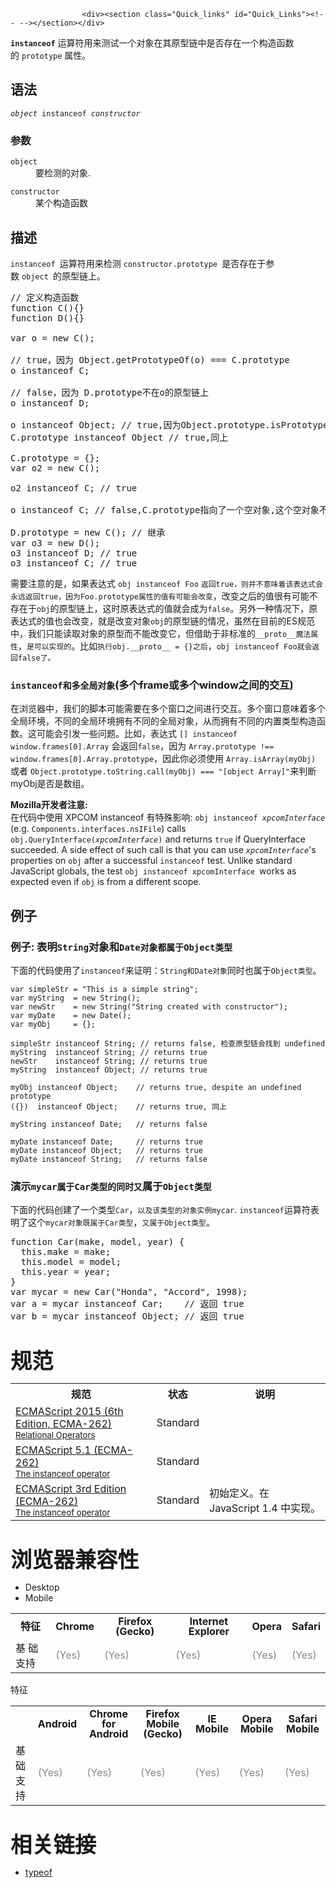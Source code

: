 
                
                  
                    <div><section class="Quick_links" id="Quick_Links"><!-- --></section></div>

<p><code><strong>instanceof</strong></code> &#x8FD0;&#x7B97;&#x7B26;&#x7528;&#x6765;&#x6D4B;&#x8BD5;&#x4E00;&#x4E2A;&#x5BF9;&#x8C61;&#x5728;&#x5176;&#x539F;&#x578B;&#x94FE;&#x4E2D;&#x662F;&#x5426;&#x5B58;&#x5728;&#x4E00;&#x4E2A;&#x6784;&#x9020;&#x51FD;&#x6570;&#x7684;&#xA0;<code>prototype</code>&#xA0;&#x5C5E;&#x6027;&#x3002;</p>

<h2 name="Syntax" id="Syntax">&#x8BED;&#x6CD5;</h2>

<pre><code><em>object</em> instanceof <em>constructor</em></code></pre>

<h3 name="Parameters" id="Parameters">&#x53C2;&#x6570;</h3>

<dl>
 <dt><code>object</code></dt>
 <dd>&#x8981;&#x68C0;&#x6D4B;&#x7684;&#x5BF9;&#x8C61;.</dd>
</dl>

<dl>
 <dt><code>constructor</code></dt>
 <dd>&#x67D0;&#x4E2A;&#x6784;&#x9020;&#x51FD;&#x6570;</dd>
</dl>

<h2 name="Description" id="Description">&#x63CF;&#x8FF0;</h2>

<p><code>instanceof&#xA0;</code>&#x8FD0;&#x7B97;&#x7B26;&#x7528;&#x6765;&#x68C0;&#x6D4B;&#xA0;<code>constructor.prototype&#xA0;</code>&#x662F;&#x5426;&#x5B58;&#x5728;&#x4E8E;&#x53C2;&#x6570;&#xA0;<code>object&#xA0;</code>&#x7684;&#x539F;&#x578B;&#x94FE;&#x4E0A;&#x3002;</p>

<pre class="brush: js">// &#x5B9A;&#x4E49;&#x6784;&#x9020;&#x51FD;&#x6570;
function C(){} 
function D(){} 

var o = new C();

// true&#xFF0C;&#x56E0;&#x4E3A; Object.getPrototypeOf(o) === C.prototype
o instanceof C; 

// false&#xFF0C;&#x56E0;&#x4E3A; D.prototype&#x4E0D;&#x5728;o&#x7684;&#x539F;&#x578B;&#x94FE;&#x4E0A;
o instanceof D; 

o instanceof Object; // true,&#x56E0;&#x4E3A;Object.prototype.isPrototypeOf(o)&#x8FD4;&#x56DE;true
C.prototype instanceof Object // true,&#x540C;&#x4E0A;

C.prototype = {};
var o2 = new C();

o2 instanceof C; // true

o instanceof C; // false,C.prototype&#x6307;&#x5411;&#x4E86;&#x4E00;&#x4E2A;&#x7A7A;&#x5BF9;&#x8C61;,&#x8FD9;&#x4E2A;&#x7A7A;&#x5BF9;&#x8C61;&#x4E0D;&#x5728;o&#x7684;&#x539F;&#x578B;&#x94FE;&#x4E0A;.

D.prototype = new C(); // &#x7EE7;&#x627F;
var o3 = new D();
o3 instanceof D; // true
o3 instanceof C; // true
</pre>

<p>&#x9700;&#x8981;&#x6CE8;&#x610F;&#x7684;&#x662F;&#xFF0C;&#x5982;&#x679C;&#x8868;&#x8FBE;&#x5F0F;&#xA0;<code>obj instanceof Foo</code> <code>&#x8FD4;&#x56DE;true&#xFF0C;&#x5219;&#x5E76;&#x4E0D;&#x610F;&#x5473;&#x7740;&#x8BE5;&#x8868;&#x8FBE;&#x5F0F;&#x4F1A;&#x6C38;&#x8FDC;&#x8FD4;&#x56DE;true&#xFF0C;&#x56E0;&#x4E3A;Foo.prototype&#x5C5E;&#x6027;&#x7684;&#x503C;&#x6709;&#x53EF;&#x80FD;&#x4F1A;&#x6539;&#x53D8;</code>&#xFF0C;&#x6539;&#x53D8;&#x4E4B;&#x540E;&#x7684;&#x503C;&#x5F88;&#x6709;&#x53EF;&#x80FD;&#x4E0D;&#x5B58;&#x5728;&#x4E8E;<code>obj</code>&#x7684;&#x539F;&#x578B;&#x94FE;&#x4E0A;&#xFF0C;&#x8FD9;&#x65F6;&#x539F;&#x8868;&#x8FBE;&#x5F0F;&#x7684;&#x503C;&#x5C31;&#x4F1A;&#x6210;&#x4E3A;<code>false</code>&#x3002;&#x53E6;&#x5916;&#x4E00;&#x79CD;&#x60C5;&#x51B5;&#x4E0B;&#xFF0C;&#x539F;&#x8868;&#x8FBE;&#x5F0F;&#x7684;&#x503C;&#x4E5F;&#x4F1A;&#x6539;&#x53D8;&#xFF0C;&#x5C31;&#x662F;&#x6539;&#x53D8;&#x5BF9;&#x8C61;<code>obj</code>&#x7684;&#x539F;&#x578B;&#x94FE;&#x7684;&#x60C5;&#x51B5;&#xFF0C;&#x867D;&#x7136;&#x5728;&#x76EE;&#x524D;&#x7684;ES&#x89C4;&#x8303;&#x4E2D;&#xFF0C;&#x6211;&#x4EEC;&#x53EA;&#x80FD;&#x8BFB;&#x53D6;&#x5BF9;&#x8C61;&#x7684;&#x539F;&#x578B;&#x800C;&#x4E0D;&#x80FD;&#x6539;&#x53D8;&#x5B83;&#xFF0C;&#x4F46;&#x501F;&#x52A9;&#x4E8E;&#x975E;&#x6807;&#x51C6;&#x7684;<code>__proto__&#x9B54;&#x6CD5;&#x5C5E;&#x6027;</code>&#xFF0C;<code>&#x662F;&#x53EF;&#x4EE5;&#x5B9E;&#x73B0;&#x7684;</code>&#x3002;&#x6BD4;&#x5982;<code>&#x6267;&#x884C;obj.__proto__ = {}&#x4E4B;&#x540E;</code>&#xFF0C;<code>obj instanceof Foo&#x5C31;&#x4F1A;&#x8FD4;&#x56DE;false&#x4E86;&#x3002;</code></p>

<h3 id="instanceof&#x548C;&#x591A;&#x5168;&#x5C40;&#x5BF9;&#x8C61;(&#x591A;&#x4E2A;frame&#x6216;&#x591A;&#x4E2A;window&#x4E4B;&#x95F4;&#x7684;&#x4EA4;&#x4E92;)"><code>instanceof&#x548C;&#x591A;&#x5168;&#x5C40;&#x5BF9;&#x8C61;</code>(&#x591A;&#x4E2A;frame&#x6216;&#x591A;&#x4E2A;window&#x4E4B;&#x95F4;&#x7684;&#x4EA4;&#x4E92;)</h3>

<p>&#x5728;&#x6D4F;&#x89C8;&#x5668;&#x4E2D;&#xFF0C;&#x6211;&#x4EEC;&#x7684;&#x811A;&#x672C;&#x53EF;&#x80FD;&#x9700;&#x8981;&#x5728;&#x591A;&#x4E2A;&#x7A97;&#x53E3;&#x4E4B;&#x95F4;&#x8FDB;&#x884C;&#x4EA4;&#x4E92;&#x3002;&#x591A;&#x4E2A;&#x7A97;&#x53E3;&#x610F;&#x5473;&#x7740;&#x591A;&#x4E2A;&#x5168;&#x5C40;&#x73AF;&#x5883;&#xFF0C;&#x4E0D;&#x540C;&#x7684;&#x5168;&#x5C40;&#x73AF;&#x5883;&#x62E5;&#x6709;&#x4E0D;&#x540C;&#x7684;&#x5168;&#x5C40;&#x5BF9;&#x8C61;&#xFF0C;&#x4ECE;&#x800C;&#x62E5;&#x6709;&#x4E0D;&#x540C;&#x7684;&#x5185;&#x7F6E;&#x7C7B;&#x578B;&#x6784;&#x9020;&#x51FD;&#x6570;&#x3002;&#x8FD9;&#x53EF;&#x80FD;&#x4F1A;&#x5F15;&#x53D1;&#x4E00;&#x4E9B;&#x95EE;&#x9898;&#x3002;&#x6BD4;&#x5982;&#xFF0C;&#x8868;&#x8FBE;&#x5F0F;&#xA0;<code>[] instanceof window.frames[0].Array</code>&#xA0;&#x4F1A;&#x8FD4;&#x56DE;<code>false</code>&#xFF0C;&#x56E0;&#x4E3A; <code>Array.prototype !== window.frames[0].Array.prototype</code>&#xFF0C;&#x56E0;&#x6B64;&#x4F60;&#x5FC5;&#x987B;&#x4F7F;&#x7528; <code>Array.isArray(myObj)</code> &#x6216;&#x8005; <code>Object.prototype.toString.call(myObj) === &quot;[object Array]&quot;</code>&#x6765;&#x5224;&#x65AD;myObj&#x662F;&#x5426;&#x662F;&#x6570;&#x7EC4;&#x3002;</p>

<div class="note"><strong>Mozilla&#x5F00;&#x53D1;&#x8005;&#x6CE8;&#x610F;:</strong><br>
&#x5728;&#x4EE3;&#x7801;&#x4E2D;&#x4F7F;&#x7528; XPCOM instanceof &#x6709;&#x7279;&#x6B8A;&#x5F71;&#x54CD;: <code>obj instanceof </code><em><code>xpcomInterface</code></em> (e.g. <code>Components.interfaces.nsIFile</code>) calls <code>obj.QueryInterface(<em>xpcomInterface</em>)</code> and returns <code>true</code> if QueryInterface succeeded. A side effect of such call is that you can use <em><code>xpcomInterface</code></em>&apos;s properties on <code>obj</code> after a successful <code>instanceof</code> test. Unlike standard JavaScript globals, the test <code>obj instanceof xpcomInterface </code>works as expected even if <code>obj</code> is from a different scope.</div>

<h2 name="Examples" id="Examples">&#x4F8B;&#x5B50;</h2>

<h3 name="Example:_Demonstrating_that_String_and_Date_are_of_type_Object" id="Example:_Demonstrating_that_String_and_Date_are_of_type_Object">&#x4F8B;&#x5B50;: &#x8868;&#x660E;<code>String</code>&#x5BF9;&#x8C61;&#x548C;<code>Date&#x5BF9;&#x8C61;&#x90FD;&#x5C5E;&#x4E8E;</code><code>Object&#x7C7B;&#x578B;</code></h3>

<p>&#x4E0B;&#x9762;&#x7684;&#x4EE3;&#x7801;&#x4F7F;&#x7528;&#x4E86;<code>instanceof</code>&#x6765;&#x8BC1;&#x660E;&#xFF1A;<code>String&#x548C;</code><code>Date&#x5BF9;&#x8C61;</code>&#x540C;&#x65F6;&#x4E5F;&#x5C5E;&#x4E8E;<code>Object&#x7C7B;&#x578B;</code>&#x3002;</p>

<pre class="brush: js"><code>var simpleStr = &quot;This is a simple string&quot;; 
var myString  = new String();
var newStr    = new String(&quot;String created with constructor&quot;);
var myDate    = new Date();
var myObj     = {};

simpleStr instanceof String; // returns false, &#x68C0;&#x67E5;&#x539F;&#x578B;&#x94FE;&#x4F1A;&#x627E;&#x5230; undefined
myString  instanceof String; // returns true
newStr    instanceof String; // returns true
myString  instanceof Object; // returns true

myObj instanceof Object;    // returns true, despite an undefined prototype
({})  instanceof Object;    // returns true, &#x540C;&#x4E0A;

myString instanceof Date;   // returns false

myDate instanceof Date;     // returns true
myDate instanceof Object;   // returns true
myDate instanceof String;   // returns false</code></pre>

<h3 name="Example:_Demonstrating_that_mycar_is_of_type_Car_and_type_Object" id="Example:_Demonstrating_that_mycar_is_of_type_Car_and_type_Object">&#x6F14;&#x793A;<code>mycar&#x5C5E;&#x4E8E;Car&#x7C7B;&#x578B;&#x7684;&#x540C;&#x65F6;&#x53C8;</code>&#x5C5E;&#x4E8E;<code>Object&#x7C7B;&#x578B;</code></h3>

<p>&#x4E0B;&#x9762;&#x7684;&#x4EE3;&#x7801;&#x521B;&#x5EFA;&#x4E86;&#x4E00;&#x4E2A;&#x7C7B;&#x578B;<code>Car</code>&#xFF0C;<code>&#x4EE5;&#x53CA;&#x8BE5;&#x7C7B;&#x578B;&#x7684;&#x5BF9;&#x8C61;&#x5B9E;&#x4F8B;</code><code>mycar</code>. <code>instanceof</code>&#x8FD0;&#x7B97;&#x7B26;&#x8868;&#x660E;&#x4E86;&#x8FD9;&#x4E2A;<code>mycar&#x5BF9;&#x8C61;&#x65E2;&#x5C5E;&#x4E8E;</code><code>Car&#x7C7B;&#x578B;</code>&#xFF0C;<code>&#x53C8;&#x5C5E;&#x4E8E;</code><code>Object&#x7C7B;&#x578B;</code>&#x3002;</p>

<pre class="brush: js">function Car(make, model, year) {
  this.make = make;
  this.model = model;
  this.year = year;
}
var mycar = new Car(&quot;Honda&quot;, &quot;Accord&quot;, 1998);
var a = mycar instanceof Car;    // &#x8FD4;&#x56DE; true
var b = mycar instanceof Object; // &#x8FD4;&#x56DE; true
</pre>

<h2 style="margin-bottom: 20px; line-height: 30px; font-size: 2.14285714285714rem;" id="&#x89C4;&#x8303;">&#x89C4;&#x8303;</h2>

<table class="standard-table">
 <tbody>
  <tr>
   <th scope="col">&#x89C4;&#x8303;</th>
   <th scope="col">&#x72B6;&#x6001;</th>
   <th scope="col">&#x8BF4;&#x660E;</th>
  </tr>
  <tr>
   <td><a lang="en" hreflang="en" href="http://www.ecma-international.org/ecma-262/6.0/#sec-relational-operators" class="external">ECMAScript 2015 (6th Edition, ECMA-262)<br><small lang="zh-CN">Relational Operators</small></a></td>
   <td><span class="spec-Standard">Standard</span></td>
   <td>&#xA0;</td>
  </tr>
  <tr>
   <td><a lang="en" hreflang="en" href="http://www.ecma-international.org/ecma-262/5.1/#sec-11.8.6" class="external">ECMAScript 5.1 (ECMA-262)<br><small lang="zh-CN">The instanceof operator</small></a></td>
   <td><span class="spec-Standard">Standard</span></td>
   <td>&#xA0;</td>
  </tr>
  <tr>
   <td><a lang="en" hreflang="en" href="http://www.ecma-international.org/publications/files/ECMA-ST-ARCH/ECMA-262,%203rd%20edition,%20December%201999.pdf#sec-11.8.6" class="external">ECMAScript 3rd Edition (ECMA-262)<br><small lang="zh-CN">The instanceof operator</small></a></td>
   <td><span class="spec-Standard">Standard</span></td>
   <td>&#x521D;&#x59CB;&#x5B9A;&#x4E49;&#x3002;&#x5728; JavaScript 1.4 &#x4E2D;&#x5B9E;&#x73B0;&#x3002;</td>
  </tr>
 </tbody>
</table>

<h2 style="margin-bottom: 20px; line-height: 30px; font-size: 2.14285714285714rem;" id="&#x6D4F;&#x89C8;&#x5668;&#x517C;&#x5BB9;&#x6027;">&#x6D4F;&#x89C8;&#x5668;&#x517C;&#x5BB9;&#x6027;</h2>

<p></p><div class="htab">
    <a name="AutoCompatibilityTable" id="AutoCompatibilityTable"></a>
    <ul>
        <li class="selected"><a>Desktop</a></li>
        <li><a>Mobile</a></li>
    </ul>
</div><p></p>

<div id="compat-desktop">
<table style="border-color: transparent;" class="compat-table">
 <tbody>
  <tr>
   <th style="line-height: 16px;">&#x7279;&#x5F81;</th>
   <th style="line-height: 16px;">Chrome</th>
   <th style="line-height: 16px;">Firefox (Gecko)</th>
   <th style="line-height: 16px;">Internet Explorer</th>
   <th style="line-height: 16px;">Opera</th>
   <th style="line-height: 16px;">Safari</th>
  </tr>
  <tr>
   <td>&#x57FA; &#x7840;&#x652F;&#x6301;</td>
   <td><span title="Please update this with the earliest version of support." style="color: #888;">(Yes)</span></td>
   <td><span title="Please update this with the earliest version of support." style="color: #888;">(Yes)</span></td>
   <td><span title="Please update this with the earliest version of support." style="color: #888;">(Yes)</span></td>
   <td><span title="Please update this with the earliest version of support." style="color: #888;">(Yes)</span></td>
   <td><span title="Please update this with the earliest version of support." style="color: #888;">(Yes)</span></td>
  </tr>
 </tbody>
</table>
</div>

<div id="compat-mobile">&#x7279;&#x5F81;
<table style="border-color: transparent;" class="compat-table">
 <tbody>
  <tr>
   <th style="line-height: 16px;">&#xA0;</th>
   <th style="line-height: 16px;">Android</th>
   <th style="line-height: 16px;">Chrome for Android</th>
   <th style="line-height: 16px;">Firefox Mobile (Gecko)</th>
   <th style="line-height: 16px;">IE Mobile</th>
   <th style="line-height: 16px;">Opera Mobile</th>
   <th style="line-height: 16px;">Safari Mobile</th>
  </tr>
  <tr>
   <td>&#x57FA;&#x7840;&#x652F;&#x6301;</td>
   <td><span title="Please update this with the earliest version of support." style="color: #888;">(Yes)</span></td>
   <td><span title="Please update this with the earliest version of support." style="color: #888;">(Yes)</span></td>
   <td><span title="Please update this with the earliest version of support." style="color: #888;">(Yes)</span></td>
   <td><span title="Please update this with the earliest version of support." style="color: #888;">(Yes)</span></td>
   <td><span title="Please update this with the earliest version of support." style="color: #888;">(Yes)</span></td>
   <td><span title="Please update this with the earliest version of support." style="color: #888;">(Yes)</span></td>
  </tr>
 </tbody>
</table>
</div>

<h2 style="margin-bottom: 20px; line-height: 30px; font-size: 2.14285714285714rem;" name="See_also" id="See_also">&#x76F8;&#x5173;&#x94FE;&#x63A5;</h2>

<ul>
 <li><a title="/zh-CN/docs/JavaScript/Reference/Operators/typeof" href="/zh-CN/docs/JavaScript/Reference/Operators/typeof">typeof</a></li>
</ul>
                  
                
              